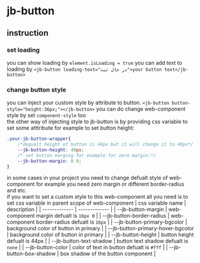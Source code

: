 # jb-button

## instruction

### set loading

you can show loading by `element.isLoading = true`
you can add text to loading by `<jb-button loading-text="در حال ثبت">your button text</jb-button>`

### change button style

you can inject your custom style by attribute to button.
`<jb-button button-style="height:36px;"></jb-button>`
you can do change web-component style by set `component-style` too  
the other way of injecting style to jb-button is by providing css variable to set some atttribute for example to set button height:

```css
.your-jb-button-wrapper{
    /*degualt height of button is 44px but it will change it to 40px*/
    --jb-button-height: 40px;
    /* set button marging for example for zero margin:*/
    --jb-button-margin: 0 0;
}
```
in some cases in your project you need to change defualt style of web-component for example you need zero margin or different border-radius and etc.    
if you want to set a custom style to this web-component all you need is to set css variable in parent scope of web-component 
| css variable name                  | description                                                                                   |
| -------------                      | -------------                                                                                 |
| --jb-button-margin                 | web-component margin defualt is `16px 0`                                                      |
| --jb-button-border-radius          | web-component border-radius defualt is `16px`                                                 |
| --jb-button-primary-bgcolor        | background color of button in primary                                                         |
| --jb-button-primary-hover-bgcolor  | background color of button in primary                                                         |
| --jb-button-height                 | button height defualt is 44px                                                                 |
| --jb-button-text-shadow            | button text shadow defualt is `none`                                                          |
| --jb-button-color                  | color of text in button defualt is `#fff`                                                     |
| --jb-button-box-shadow             | box shadow of the button component                                                            | 
